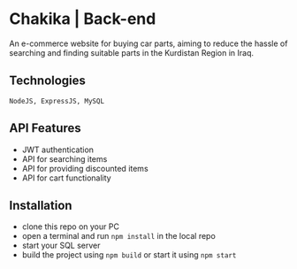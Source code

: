 # Chakika | Back-end


An e-commerce website for buying car parts, aiming to reduce the hassle of searching and finding suitable parts in the Kurdistan Region in Iraq.


## Technologies

`NodeJS, ExpressJS, MySQL`

## API Features

- JWT authentication
- API for searching items
- API for providing discounted items
- API for cart functionality

## Installation

- clone this repo on your PC
- open a terminal and run `npm install` in the local repo
- start your SQL server
- build the project using `npm build` or start it using `npm start` 
